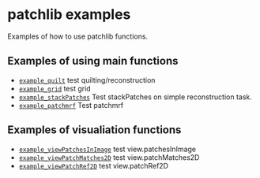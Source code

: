 patchlib examples
=================

Examples of how to use patchlib functions. 

Examples of using main functions
--------------------------------
- [`example_quilt`](example_quilt.m) test quilting/reconstruction
- [`example_grid`](example_grid.m) test grid
- [`example_stackPatches`](example_stackPatches.m) Test stackPatches on simple reconstruction task.
- [`example_patchmrf`](example_patchmrf.m) Test patchmrf

Examples of visualiation functions
----------------------------------
- [`example_viewPatchesInImage`](example_viewPatchesInImage.m) test view.patchesInImage
- [`example_viewPatchMatches2D`](example_viewPatchMatches2D.m) test view.patchMatches2D
- [`example_viewPatchRef2D`](example_viewPatchRef2D.m) test view.patchRef2D